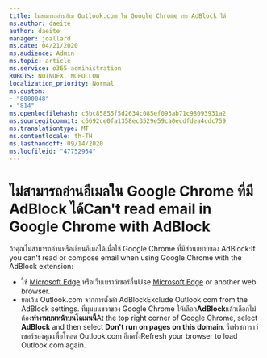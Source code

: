 ```yaml
---
title: ไม่สามารถอ่านอีเม Outlook.com ใน Google Chrome กับ AdBlock ได้
ms.author: daeite
author: daeite
manager: joallard
ms.date: 04/21/2020
ms.audience: Admin
ms.topic: article
ms.service: o365-administration
ROBOTS: NOINDEX, NOFOLLOW
localization_priority: Normal
ms.custom:
- "8000048"
- "814"
ms.openlocfilehash: c5bc85855f5d2634c085ef093ab71c98093931a2
ms.sourcegitcommit: c6692ce0fa1358ec3529e59ca0ecdfdea4cdc759
ms.translationtype: MT
ms.contentlocale: th-TH
ms.lasthandoff: 09/14/2020
ms.locfileid: "47752954"
---
```

# <a name="cant-read-email-in-google-chrome-with-adblock"></a><span data-ttu-id="f73a1-102">ไม่สามารถอ่านอีเมลใน Google Chrome ที่มี AdBlock ได้</span><span class="sxs-lookup"><span data-stu-id="f73a1-102">Can't read email in Google Chrome with AdBlock</span></span>

<span data-ttu-id="f73a1-103">ถ้าคุณไม่สามารถอ่านหรือเขียนอีเมลได้เมื่อใช้ Google Chrome ที่มีส่วนขยายของ AdBlock:</span><span class="sxs-lookup"><span data-stu-id="f73a1-103">If you can't read or compose email when using Google Chrome with the AdBlock extension:</span></span>

- <span data-ttu-id="f73a1-104">ใช้ [Microsoft Edge](https://go.microsoft.com/fwlink/p/?linkid=2001503&amp;clcid=0x409) หรือเว็บเบราว์เซอร์อื่น</span><span class="sxs-lookup"><span data-stu-id="f73a1-104">Use [Microsoft Edge](https://go.microsoft.com/fwlink/p/?linkid=2001503&amp;clcid=0x409) or another web browser.</span></span>
- <span data-ttu-id="f73a1-105">ยกเว้น Outlook.com จากการตั้งค่า AdBlock</span><span class="sxs-lookup"><span data-stu-id="f73a1-105">Exclude Outlook.com from the AdBlock settings.</span></span> <span data-ttu-id="f73a1-106">ที่มุมบนขวาของ Google Chrome ให้เลือก**AdBlock**แล้วเลือกไม่ต้อง**ทำงานบนหน้าบนโดเมนนี้**</span><span class="sxs-lookup"><span data-stu-id="f73a1-106">At the top right corner of Google Chrome, select **AdBlock** and then select **Don't run on pages on this domain**.</span></span> <span data-ttu-id="f73a1-107">รีเฟรชการาว์เซอร์ของคุณเพื่อโหลด Outlook.com อีกครั้ง</span><span class="sxs-lookup"><span data-stu-id="f73a1-107">Refresh your browser to load Outlook.com again.</span></span>
